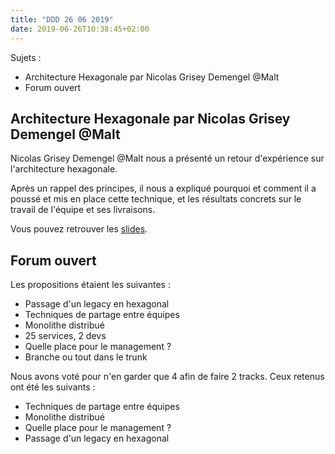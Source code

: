 ```yaml
---
title: "DDD 26 06 2019"
date: 2019-06-26T10:38:45+02:00
---
```


Sujets :

- Architecture Hexagonale par Nicolas Grisey Demengel @Malt
- Forum ouvert

## Architecture Hexagonale par Nicolas Grisey Demengel @Malt

Nicolas Grisey Demengel @Malt nous a présenté un retour d'expérience sur l'architecture hexagonale.

Après un rappel des principes, il nous a expliqué pourquoi et comment il a poussé et mis en place cette technique, et les résultats concrets sur le travail de l'équipe et ses livraisons. 

Vous pouvez retrouver les [slides](https://www.slideshare.net/ndemengel/architcture-hexagonale-ddd-lyon-26-juin-2019). 

## Forum ouvert

Les propositions étaient les suivantes :

- Passage d'un legacy en hexagonal
- Techniques de partage entre équipes
- Monolithe distribué
- 25 services, 2 devs
- Quelle place pour le management ?
- Branche ou tout dans le trunk

Nous avons voté pour n'en garder que 4 afin de faire 2 tracks. Ceux retenus ont été les suivants : 

- Techniques de partage entre équipes
- Monolithe distribué
- Quelle place pour le management ?
- Passage d'un legacy en hexagonal
